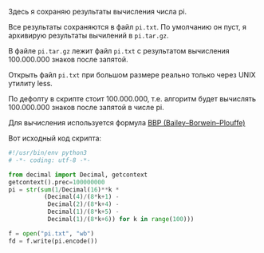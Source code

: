 Здесь я сохраняю результаты вычисления числа pi.

Все результаты сохраняются в файл `pi.txt`. По умолчанию он пуст, я архивирую результаты вычилений в `pi.tar.gz`.

В файле `pi.tar.gz` лежит файл `pi.txt` с результатом вычисления 100.000.000 знаков после запятой.

Открыть файл `pi.txt` при большом размере реально только через UNIX утилиту less.

По дефолту в скрипте стоит 100.000.000, т.е. алгоритм будет вычислять 100.000.000 знаков после запятой в числе pi.

Для вычисления используется формула [BBP (Bailey–Borwein–Plouffe)](https://en.wikipedia.org/wiki/Bailey–Borwein–Plouffe_formula)

Вот исходный код скрипта:

```python
#!/usr/bin/env python3
# -*- coding: utf-8 -*-

from decimal import Decimal, getcontext
getcontext().prec=100000000
pi = str(sum(1/Decimal(16)**k *
          (Decimal(4)/(8*k+1) -
           Decimal(2)/(8*k+4) -
           Decimal(1)/(8*k+5) -
           Decimal(1)/(8*k+6)) for k in range(100)))

f = open("pi.txt", "wb")
fd = f.write(pi.encode())
```
